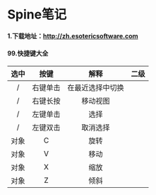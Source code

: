 # Spine笔记

#### 1.下载地址：http://zh.esotericsoftware.com



#### 99.快捷键大全

| 选中 |   按键   |       解释       | 二级 |
| :--: | :------: | :--------------: | ---- |
|  /   | 右键单击 | 在最近选择中切换 |      |
|  /   | 右键长按 |     移动视图     |      |
|  /   | 左键单击 |       选择       |      |
|  /   | 左键双击 |     取消选择     |      |
| 对象 |    C     |       旋转       |      |
| 对象 |    V     |       移动       |      |
| 对象 |    X     |       缩放       |      |
| 对象 |    Z     |       倾斜       |      |

